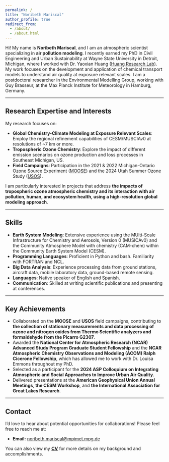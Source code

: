 ```yaml
---
permalink: /
title: "Noribeth Mariscal"
author_profile: true
redirect_from: 
  - /about/
  - /about.html
---
```


Hi! My name is **Noribeth Mariscal**, and I am an atmospheric scientist specializing in **air pollution modeling**. I recently earned my PhD in Civil Engineering and Urban Sustainability at Wayne State University in Detroit, Michigan, where I worked with Dr. Yaoxian Huang ([Huang Research Lab](https://www.huanglabwayne.com/)). My work focuses on the development and application of chemical transport models to understand air quality at exposure relevant scales. I am a postdoctoral researcher in the Environmental Modelling Group, working with Guy Brasseur, at the Max Planck Institute for Meteorology in Hamburg, Germany. 

---

## Research Expertise and Interests

My research focuses on:  
- **Global Chemistry-Climate Modeling at Exposure Relevant Scales**: Employ the regional refinement capabilities of CESM/MUSCIAv0 at resolutions of ~7 km or more. 
- **Tropospheric Ozone Chemistry**: Explore the impact of different emission scenarios on ozone production and loss processes in Southeast Michigan, US.
- **Field Campaigns**: Participation in the 2021 & 2022 Michigan-Ontario Ozone Source Experiment ([MOOSE](https://www-air.larc.nasa.gov/missions/moose/)) and the 2024 Utah Summer Ozone Study ([USOS](https://csl.noaa.gov/groups/csl7/measurements/2024usos/)).

I am particularly interested in projects that address **the impacts of tropospheric ozone atmospheric chemistry and its interaction with air pollution, human, and ecosystem health, using a high-resolution global modeling approach**.  

---

## Skills

- **Earth System Modeling**: Extensive experience using the MUlti-Scale Infrastructure for Chemistry and Aerosols, Version 0 (MUSICAv0) and the Community Atmosphere Model with chemistry (CAM-chem) within the Community Earth System Model (CESM). 
- **Programming Languages**: Proficient in Python and bash. Familiarity with FORTRAN and NCL. 
- **Big Data Analysis**: Experience processing data from ground stations, aircraft data, mobile laboratory data, ground-based remote sensing.
- **Languages**: Native speaker of English and Spanish.
- **Communication**: Skilled at writing scientific publications and presenting at conferences.

---

## Key Achievements

- Collaborated on the **MOOSE** and **USOS** field campaigns, contributing to **the collection of stationary measurements and data processing of ozone and nitrogen oxides from Thermo Scientific analyzers and formaldehyde from the Picarro G2307**.
- Awarded the **National Center for Atmospheric Research (NCAR) Advanced Study Program Graduate Student Fellowship** and the **NCAR Atmospheric Chemistry Observations and Modeling (ACOM) Ralph Cicerone Fellowship**, which has allowed me to work with Dr. Louisa Emmons throughout my PhD.
- Selected as a participant for the **2024 ASP Colloquium on Integrating Atmospheric and Social Approaches to Improve Urban Air Quality**.
- Delivered presentations at the **American Geophysical Union Annual Meetings**, **the CESM Workshop**, and **the International Association for Great Lakes Research**.

---

## Contact

I’d love to hear about potential opportunities for collaborations! Please feel free to reach me at:  
- **Email:** noribeth.mariscal@mpimet.mpg.de

You can also view my [**CV**](https://noribeth-m.github.io/files/CV_Mariscal_Noribeth.pdf) for more details on my background and accomplishments.
